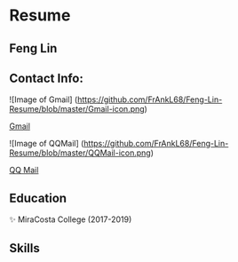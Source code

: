 # Resume

## Feng Lin

## Contact Info:  
![Image of Gmail] (https://github.com/FrAnkL68/Feng-Lin-Resume/blob/master/Gmail-icon.png)
 
 [Gmail](1jianfenghou@gmail.com)   

![Image of QQMail] (https://github.com/FrAnkL68/Feng-Lin-Resume/blob/master/QQMail-icon.png)
 
 [QQ Mail](977735768@qq.com)

## Education
    
:sparkles: MiraCosta College (2017-2019)

## Skills

